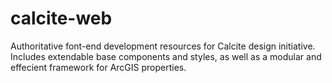 calcite-web
===========

Authoritative font-end development resources for Calcite design initiative. Includes extendable base components and styles, as well as a modular and effecient framework for ArcGIS properties. 
